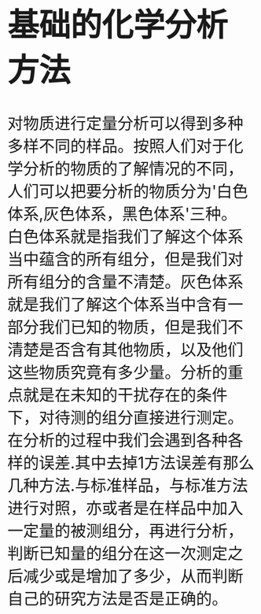 <font size = 6>

# 基础的化学分析方法

对物质进行定量分析可以得到多种多样不同的样品。按照人们对于化学分析的物质的了解情况的不同，人们可以把要分析的物质分为'白色体系,灰色体系，黑色体系'三种。  
白色体系就是指我们了解这个体系当中蕴含的所有组分，但是我们对所有组分的含量不清楚。灰色体系就是我们了解这个体系当中含有一部分我们已知的物质，但是我们不清楚是否含有其他物质，以及他们这些物质究竟有多少量。分析的重点就是在未知的干扰存在的条件下，对待测的组分直接进行测定。  
在分析的过程中我们会遇到各种各样的误差.其中去掉1方法误差有那么几种方法.与标准样品，与标准方法进行对照，亦或者是在样品中加入一定量的被测组分，再进行分析，判断已知量的组分在这一次测定之后减少或是增加了多少，从而判断自己的研究方法是否是正确的。  
